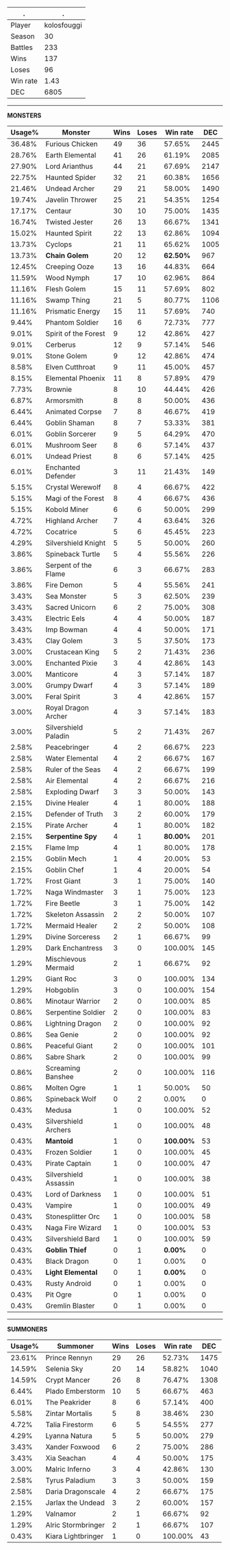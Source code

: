 .|.
|-|-
Player|kolosfouggi
Season|30
Battles|233
Wins|137
Loses|96
Win rate|1.43
DEC|6805

---
**MONSTERS**

Usage%|Monster|Wins|Loses|Win rate|DEC|
-|-|-|-|-|-|
36.48%|Furious Chicken|49|36|57.65%|2445|
28.76%|Earth Elemental|41|26|61.19%|2085|
27.90%|Lord Arianthus|44|21|67.69%|2147|
22.75%|Haunted Spider|32|21|60.38%|1656|
21.46%|Undead Archer|29|21|58.00%|1490|
19.74%|Javelin Thrower|25|21|54.35%|1254|
17.17%|Centaur|30|10|75.00%|1435|
16.74%|Twisted Jester|26|13|66.67%|1341|
15.02%|Haunted Spirit|22|13|62.86%|1094|
13.73%|Cyclops|21|11|65.62%|1005|
13.73%|**Chain Golem**|20|12|**62.50%**|967|
12.45%|Creeping Ooze|13|16|44.83%|664|
11.59%|Wood Nymph|17|10|62.96%|864|
11.16%|Flesh Golem|15|11|57.69%|802|
11.16%|Swamp Thing|21|5|80.77%|1106|
11.16%|Prismatic Energy|15|11|57.69%|740|
9.44%|Phantom Soldier|16|6|72.73%|777|
9.01%|Spirit of the Forest|9|12|42.86%|427|
9.01%|Cerberus|12|9|57.14%|546|
9.01%|Stone Golem|9|12|42.86%|474|
8.58%|Elven Cutthroat|9|11|45.00%|457|
8.15%|Elemental Phoenix|11|8|57.89%|479|
7.73%|Brownie|8|10|44.44%|426|
6.87%|Armorsmith|8|8|50.00%|436|
6.44%|Animated Corpse|7|8|46.67%|419|
6.44%|Goblin Shaman|8|7|53.33%|381|
6.01%|Goblin Sorcerer|9|5|64.29%|470|
6.01%|Mushroom Seer|8|6|57.14%|437|
6.01%|Undead Priest|8|6|57.14%|425|
6.01%|Enchanted Defender|3|11|21.43%|149|
5.15%|Crystal Werewolf|8|4|66.67%|422|
5.15%|Magi of the Forest|8|4|66.67%|436|
5.15%|Kobold Miner|6|6|50.00%|299|
4.72%|Highland Archer|7|4|63.64%|326|
4.72%|Cocatrice|5|6|45.45%|223|
4.29%|Silvershield Knight|5|5|50.00%|260|
3.86%|Spineback Turtle|5|4|55.56%|226|
3.86%|Serpent of the Flame|6|3|66.67%|283|
3.86%|Fire Demon|5|4|55.56%|241|
3.43%|Sea Monster|5|3|62.50%|239|
3.43%|Sacred Unicorn|6|2|75.00%|308|
3.43%|Electric Eels|4|4|50.00%|187|
3.43%|Imp Bowman|4|4|50.00%|171|
3.43%|Clay Golem|3|5|37.50%|173|
3.00%|Crustacean King|5|2|71.43%|236|
3.00%|Enchanted Pixie|3|4|42.86%|143|
3.00%|Manticore|4|3|57.14%|187|
3.00%|Grumpy Dwarf|4|3|57.14%|189|
3.00%|Feral Spirit|3|4|42.86%|157|
3.00%|Royal Dragon Archer|4|3|57.14%|183|
3.00%|Silvershield Paladin|5|2|71.43%|267|
2.58%|Peacebringer|4|2|66.67%|223|
2.58%|Water Elemental|4|2|66.67%|167|
2.58%|Ruler of the Seas|4|2|66.67%|199|
2.58%|Air Elemental|4|2|66.67%|216|
2.58%|Exploding Dwarf|3|3|50.00%|143|
2.15%|Divine Healer|4|1|80.00%|188|
2.15%|Defender of Truth|3|2|60.00%|179|
2.15%|Pirate Archer|4|1|80.00%|182|
2.15%|**Serpentine Spy**|4|1|**80.00%**|201|
2.15%|Flame Imp|4|1|80.00%|178|
2.15%|Goblin Mech|1|4|20.00%|53|
2.15%|Goblin Chef|1|4|20.00%|54|
1.72%|Frost Giant|3|1|75.00%|140|
1.72%|Naga Windmaster|3|1|75.00%|123|
1.72%|Fire Beetle|3|1|75.00%|142|
1.72%|Skeleton Assassin|2|2|50.00%|107|
1.72%|Mermaid Healer|2|2|50.00%|108|
1.29%|Divine Sorceress|2|1|66.67%|99|
1.29%|Dark Enchantress|3|0|100.00%|145|
1.29%|Mischievous Mermaid|2|1|66.67%|92|
1.29%|Giant Roc|3|0|100.00%|134|
1.29%|Hobgoblin|3|0|100.00%|154|
0.86%|Minotaur Warrior|2|0|100.00%|85|
0.86%|Serpentine Soldier|2|0|100.00%|83|
0.86%|Lightning Dragon|2|0|100.00%|92|
0.86%|Sea Genie|2|0|100.00%|92|
0.86%|Peaceful Giant|2|0|100.00%|101|
0.86%|Sabre Shark|2|0|100.00%|99|
0.86%|Screaming Banshee|2|0|100.00%|116|
0.86%|Molten Ogre|1|1|50.00%|50|
0.86%|Spineback Wolf|0|2|0.00%|0|
0.43%|Medusa|1|0|100.00%|52|
0.43%|Silvershield Archers|1|0|100.00%|48|
0.43%|**Mantoid**|1|0|**100.00%**|53|
0.43%|Frozen Soldier|1|0|100.00%|45|
0.43%|Pirate Captain|1|0|100.00%|47|
0.43%|Silvershield Assassin|1|0|100.00%|38|
0.43%|Lord of Darkness|1|0|100.00%|51|
0.43%|Vampire|1|0|100.00%|49|
0.43%|Stonesplitter Orc|1|0|100.00%|58|
0.43%|Naga Fire Wizard|1|0|100.00%|53|
0.43%|Silvershield Bard|1|0|100.00%|59|
0.43%|**Goblin Thief**|0|1|**0.00%**|0|
0.43%|Black Dragon|0|1|0.00%|0|
0.43%|**Light Elemental**|0|1|**0.00%**|0|
0.43%|Rusty Android|0|1|0.00%|0|
0.43%|Pit Ogre|0|1|0.00%|0|
0.43%|Gremlin Blaster|0|1|0.00%|0|

---
**SUMMONERS**

Usage%|Summoner|Wins|Loses|Win rate|DEC|
-|-|-|-|-|-|
23.61%|Prince Rennyn|29|26|52.73%|1475|
14.59%|Selenia Sky|20|14|58.82%|1040|
14.59%|Crypt Mancer|26|8|76.47%|1308|
6.44%|Plado Emberstorm|10|5|66.67%|463|
6.01%|The Peakrider|8|6|57.14%|400|
5.58%|Zintar Mortalis|5|8|38.46%|230|
4.72%|Talia Firestorm|6|5|54.55%|277|
4.29%|Lyanna Natura|5|5|50.00%|279|
3.43%|Xander Foxwood|6|2|75.00%|286|
3.43%|Xia Seachan|4|4|50.00%|175|
3.00%|Malric Inferno|3|4|42.86%|130|
2.58%|Tyrus Paladium|3|3|50.00%|159|
2.58%|Daria Dragonscale|4|2|66.67%|175|
2.15%|Jarlax the Undead|3|2|60.00%|157|
1.29%|Valnamor|2|1|66.67%|92|
1.29%|Alric Stormbringer|2|1|66.67%|107|
0.43%|Kiara Lightbringer|1|0|100.00%|43|
